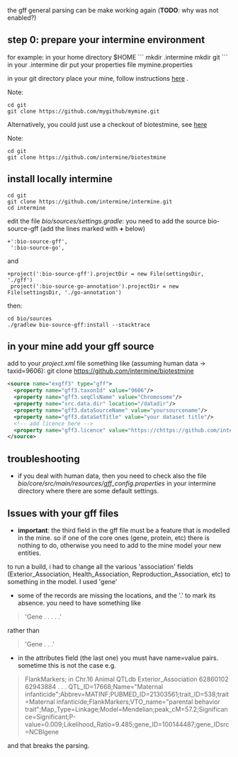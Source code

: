the gff general parsing can be make working again (**TODO**: why was not enabled?)
<h2>step 0: prepare your intermine environment </h2>
for example: in your home directory $HOME
```
mkdir .intermine
mkdir git
```
in your .intermine dir put your properties file mymine.properties

in your git directory place your mine, follow instructions [here](https://intermine.readthedocs.io/en/latest/get-started/create-your-mine/) . 

Note: 
```
cd git
git clone https://github.com/mygithub/mymine.git
```

Alternatively, you could just use a checkout of biotestmine, see [here](https://github.com/intermine/biotestmine/wiki)

Note:
```
cd git
git clone https://github.com/intermine/biotestmine
```

<h2> install locally intermine </h2>

```
cd git
git clone https://github.com/intermine/intermine.git 
cd intermine
```

edit the file *bio/sources/settings.gradle*: you need to add the source bio-source-gff (add the lines marked with **+** below)

```
+':bio-source-gff',
 ':bio-source-go',
```
and 
```
+project(':bio-source-gff').projectDir = new File(settingsDir, './gff')
 project(':bio-source-go-annotation').projectDir = new File(settingsDir, './go-annotation')
```
then:

```
cd bio/sources
./gradlew bio-source-gff:install --stacktrace
```

<h2> in your mine add your gff source </h2>

add to your *project.xml* file something like (assuming human data -> taxid=9606): 
git clone https://github.com/intermine/biotestmine
```xml
<source name="exgff3" type="gff">
  <property name="gff3.taxonId" value="9606"/>
  <property name="gff3.seqClsName" value="Chromosome"/>
  <property name="src.data.dir" location="/datadir"/>
  <property name="gff3.dataSourceName" value="yoursourcename"/>
  <property name="gff3.dataSetTitle" value="your dataset title"/>
  <!-- add licence here -->
  <property name="gff3.licence" value="https://chttps://github.com/intermine/intermine.gitreativecommons.org/licenses/by-sa/3.0/" />
</source>
```
<h2> troubleshooting </h2>

* if you deal with human data, then you need to check also the file
*bio/core/src/main/resources/gff_config.properties*
in your intermine directory
where there are some default settings.

<h2>Issues with your gff files</h2>

* **important**: the third field in the gff file must be a feature that is modelled in the mine. 
so if one of the core ones (gene, protein, etc) there is nothing to do, otherwise you need to add to the mine model your new entities.

to run a build, i had to change all the various 'association' fields (Exterior_Association, Health_Association, Reproduction_Association, etc) to something in the model. I used 'gene'

- some of the records are missing the locations, and the '.' to mark its absence.
you need to have something like 

>'Gene . . . . .' 

rather than 

>'Gene   . . .'

- in the attributes field (the last one) you must have name=value pairs. sometime this is not the case
e.g. 
> FlankMarkers;
in 
Chr.16	Animal QTLdb	Exterior_Association	62860102	62943884	.	.	.	QTL_ID=17668;Name="Maternal infanticide";Abbrev=MATINF;PUBMED_ID=21303561;trait_ID=538;trait=Maternal infanticide;FlankMarkers;VTO_name="parental behavior trait";Map_Type=Linkage;Model=Mendelian;peak_cM=57.2;Significance=Significant;P-value=0.009;Likelihood_Ratio=9.485;gene_ID=100144487;gene_IDsrc=NCBIgene

and that breaks the parsing.


